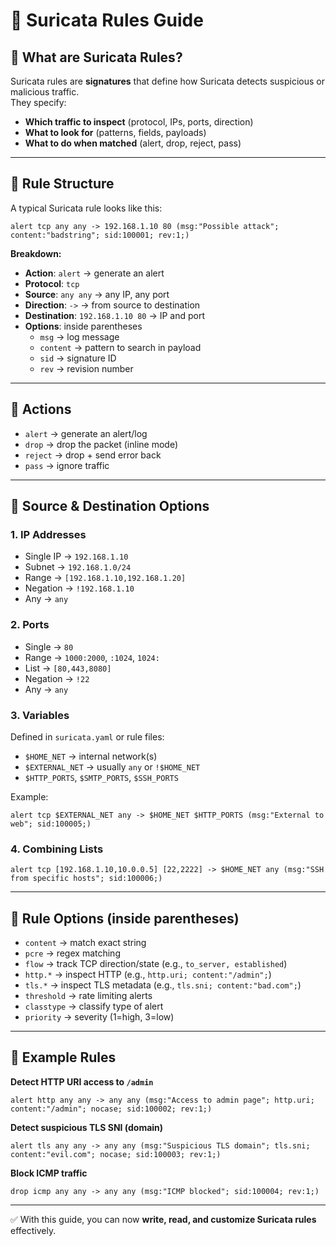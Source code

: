 # 📘 Suricata Rules Guide

## 🔹 What are Suricata Rules?
Suricata rules are **signatures** that define how Suricata detects suspicious or malicious traffic.  
They specify:  
- **Which traffic to inspect** (protocol, IPs, ports, direction)  
- **What to look for** (patterns, fields, payloads)  
- **What to do when matched** (alert, drop, reject, pass)  

---

## 🔹 Rule Structure
A typical Suricata rule looks like this:

```suricata
alert tcp any any -> 192.168.1.10 80 (msg:"Possible attack"; content:"badstring"; sid:100001; rev:1;)
```

**Breakdown:**
- **Action**: `alert` → generate an alert  
- **Protocol**: `tcp`  
- **Source**: `any any` → any IP, any port  
- **Direction**: `->` → from source to destination  
- **Destination**: `192.168.1.10 80` → IP and port  
- **Options**: inside parentheses  
  - `msg` → log message  
  - `content` → pattern to search in payload  
  - `sid` → signature ID  
  - `rev` → revision number  

---

## 🔹 Actions
- `alert` → generate an alert/log  
- `drop` → drop the packet (inline mode)  
- `reject` → drop + send error back  
- `pass` → ignore traffic  

---

## 🔹 Source & Destination Options

### 1. **IP Addresses**
- Single IP → `192.168.1.10`  
- Subnet → `192.168.1.0/24`  
- Range → `[192.168.1.10,192.168.1.20]`  
- Negation → `!192.168.1.10`  
- Any → `any`  

### 2. **Ports**
- Single → `80`  
- Range → `1000:2000`, `:1024`, `1024:`  
- List → `[80,443,8080]`  
- Negation → `!22`  
- Any → `any`  

### 3. **Variables**
Defined in `suricata.yaml` or rule files:
- `$HOME_NET` → internal network(s)  
- `$EXTERNAL_NET` → usually `any` or `!$HOME_NET`  
- `$HTTP_PORTS`, `$SMTP_PORTS`, `$SSH_PORTS`  

Example:
```suricata
alert tcp $EXTERNAL_NET any -> $HOME_NET $HTTP_PORTS (msg:"External to web"; sid:100005;)
```

### 4. **Combining Lists**
```suricata
alert tcp [192.168.1.10,10.0.0.5] [22,2222] -> $HOME_NET any (msg:"SSH from specific hosts"; sid:100006;)
```

---

## 🔹 Rule Options (inside parentheses)
- `content` → match exact string  
- `pcre` → regex matching  
- `flow` → track TCP direction/state (e.g., `to_server, established`)  
- `http.*` → inspect HTTP (e.g., `http.uri; content:"/admin";`)  
- `tls.*` → inspect TLS metadata (e.g., `tls.sni; content:"bad.com";`)  
- `threshold` → rate limiting alerts  
- `classtype` → classify type of alert  
- `priority` → severity (1=high, 3=low)  

---

## 🔹 Example Rules
**Detect HTTP URI access to `/admin`**
```suricata
alert http any any -> any any (msg:"Access to admin page"; http.uri; content:"/admin"; nocase; sid:100002; rev:1;)
```

**Detect suspicious TLS SNI (domain)**
```suricata
alert tls any any -> any any (msg:"Suspicious TLS domain"; tls.sni; content:"evil.com"; nocase; sid:100003; rev:1;)
```

**Block ICMP traffic**
```suricata
drop icmp any any -> any any (msg:"ICMP blocked"; sid:100004; rev:1;)
```

---

✅ With this guide, you can now **write, read, and customize Suricata rules** effectively.  
